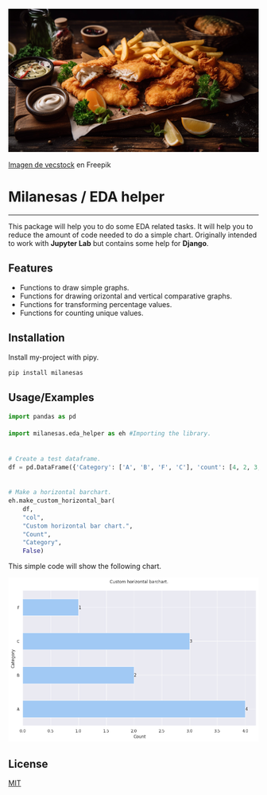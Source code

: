 ![Milas](https://raw.githubusercontent.com/TorrezMN/EDA_Helper/main/docs/img/mila.png)

<a href="https://www.freepik.es/foto-gratis/filete-frito-papas-fritas-ensalada-generado-ia_41280531.htm#query=milanesa&position=7&from_view=search&track=sph&uuid=3ea07f79-5848-48b5-b78f-9f0c1f572f52">Imagen de vecstock</a> en Freepik


# Milanesas / EDA helper 
---

This package will help you to do some EDA related tasks. 
It will help you to reduce the amount of code needed to do a simple chart. 
Originally intended to work with **Jupyter Lab** but contains some help for **Django**.


## Features

- Functions to draw simple graphs.
- Functions for drawing orizontal and vertical comparative graphs.
- Functions for transforming percentage values.
- Functions for counting unique values.



## Installation

Install my-project with pipy.

```bash
pip install milanesas
```
    
## Usage/Examples

```python
import pandas as pd

import milanesas.eda_helper as eh #Importing the library.


# Create a test dataframe.
df = pd.DataFrame({'Category': ['A', 'B', 'F', 'C'], 'count': [4, 2, 3, 1]})


# Make a horizontal barchart.
eh.make_custom_horizontal_bar(
    df, 
    "col", 
    "Custom horizontal bar chart.", 
    "Count", 
    "Category", 
    False)
```

This simple code will show the following chart.

![Barchart demo.](https://raw.githubusercontent.com/TorrezMN/EDA_Helper/main/docs/img/output_2_1.png)


## License

[MIT](https://github.com/TorrezMN/EDA_Helper/blob/main/docs/img/output_2_1.png)

